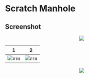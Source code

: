 # Scratch Manhole

## Screenshot
<div align="center"><img src="https://user-images.githubusercontent.com/50146617/145688120-8743c340-7d49-4e44-9e84-f2b837c379ab.png"></div>

| 1 | 2 |
|:-:|:-----:|
|![ภาพ](https://user-images.githubusercontent.com/50146617/145688137-df9fc2ad-5037-4ffd-9653-e4855192770a.png)|![ภาพ](https://user-images.githubusercontent.com/50146617/145688143-fd21c79c-bc8e-4bca-b94a-b895e508a4d1.png)|


<div align="center"><img src="https://user-images.githubusercontent.com/50146617/145688236-cdcdfcf6-77ca-48b7-95db-9848dec58d66.png"></div>
